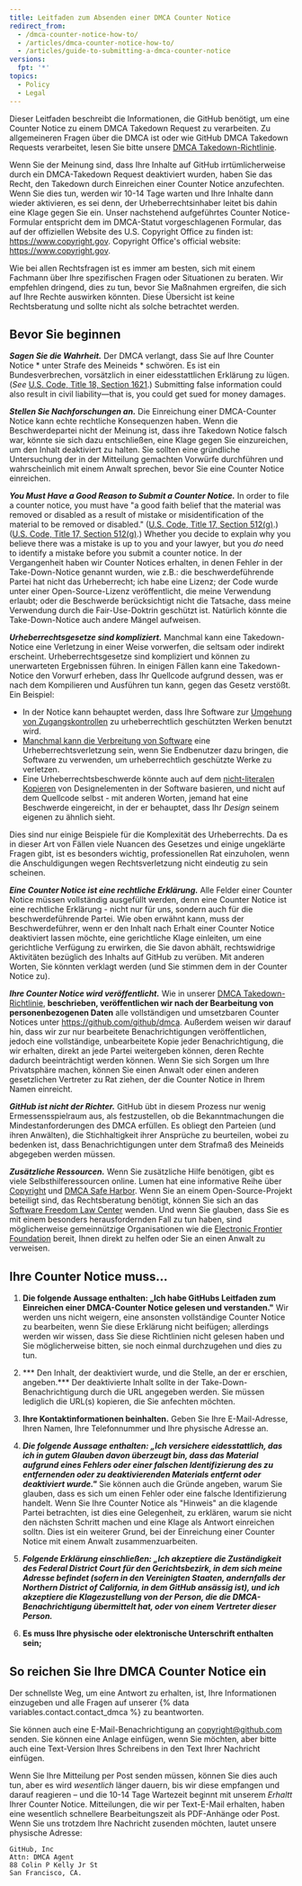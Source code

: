```yaml
---
title: Leitfaden zum Absenden einer DMCA Counter Notice
redirect_from:
  - /dmca-counter-notice-how-to/
  - /articles/dmca-counter-notice-how-to/
  - /articles/guide-to-submitting-a-dmca-counter-notice
versions:
  fpt: '*'
topics:
  - Policy
  - Legal
---
```


Dieser Leitfaden beschreibt die Informationen, die GitHub benötigt, um eine Counter Notice zu einem DMCA Takedown Request zu verarbeiten. Zu allgemeineren Fragen über die DMCA ist oder wie GitHub DMCA Takedown Requests verarbeitet, lesen Sie bitte unsere [DMCA Takedown-Richtlinie](/articles/dmca-takedown-policy).

Wenn Sie der Meinung sind, dass Ihre Inhalte auf GitHub irrtümlicherweise durch ein DMCA-Takedown Request deaktiviert wurden, haben Sie das Recht, den Takedown durch Einreichen einer Counter Notice anzufechten. Wenn Sie dies tun, werden wir 10-14 Tage warten und Ihre Inhalte dann wieder aktivieren, es sei denn, der Urheberrechtsinhaber leitet bis dahin eine Klage gegen Sie ein. Unser nachstehend aufgeführtes Counter Notice-Formular entspricht dem im DMCA-Statut vorgeschlagenen Formular, das auf der offiziellen Website des U.S. Copyright Office zu finden ist: <https://www.copyright.gov>. Copyright Office's official website: <https://www.copyright.gov>.

Wie bei allen Rechtsfragen ist es immer am besten, sich mit einem Fachmann über Ihre spezifischen Fragen oder Situationen zu beraten. Wir empfehlen dringend, dies zu tun, bevor Sie Maßnahmen ergreifen, die sich auf Ihre Rechte auswirken könnten. Diese Übersicht ist keine Rechtsberatung und sollte nicht als solche betrachtet werden.

## Bevor Sie beginnen

***Sagen Sie die Wahrheit.*** Der DMCA verlangt, dass Sie auf Ihre Counter Notice * unter Strafe des Meineids * schwören. Es ist ein Bundesverbrechen, vorsätzlich in einer eidesstattlichen Erklärung zu lügen. (*See* [U.S. Code, Title 18, Section 1621](https://www.gpo.gov/fdsys/pkg/USCODE-2011-title18/html/USCODE-2011-title18-partI-chap79-sec1621.htm).) Submitting false information could also result in civil liability—that is, you could get sued for money damages.

***Stellen Sie Nachforschungen an.*** Die Einreichung einer DMCA-Counter Notice kann echte rechtliche Konsequenzen haben. Wenn die Beschwerdepartei nicht der Meinung ist, dass ihre Takedown Notice falsch war, könnte sie sich dazu entschließen, eine Klage gegen Sie einzureichen, um den Inhalt deaktiviert zu halten. Sie sollten eine gründliche Untersuchung der in der Mitteilung gemachten Vorwürfe durchführen und wahrscheinlich mit einem Anwalt sprechen, bevor Sie eine Counter Notice einreichen.

***You Must Have a Good Reason to Submit a Counter Notice.*** In order to file a counter notice, you must have "a good faith belief that the material was removed or disabled as a result of mistake or misidentification of the material to be removed or disabled." ([U.S. Code, Title 17, Section 512(g)](https://www.copyright.gov/title17/92chap5.html#512).) ([U.S. Code, Title 17, Section 512(g)](https://www.copyright.gov/title17/92chap5.html#512).) Whether you decide to explain why you believe there was a mistake is up to you and your lawyer, but you *do* need to identify a mistake before you submit a counter notice. In der Vergangenheit haben wir Counter Notices erhalten, in denen Fehler in der Take-Down-Notice genannt wurden, wie z.B.: die beschwerdeführende Partei hat nicht das Urheberrecht; ich habe eine Lizenz; der Code wurde unter einer Open-Source-Lizenz veröffentlicht, die meine Verwendung erlaubt; oder die Beschwerde berücksichtigt nicht die Tatsache, dass meine Verwendung durch die Fair-Use-Doktrin geschützt ist. Natürlich könnte die Take-Down-Notice auch andere Mängel aufweisen.

***Urheberrechtsgesetze sind kompliziert.*** Manchmal kann eine Takedown-Notice eine Verletzung in einer Weise vorwerfen, die seltsam oder indirekt erscheint. Urheberrechtsgesetze sind kompliziert und können zu unerwarteten Ergebnissen führen. In einigen Fällen kann eine Takedown-Notice den Vorwurf erheben, dass Ihr Quellcode aufgrund dessen, was er nach dem Kompilieren und Ausführen tun kann, gegen das Gesetz verstößt. Ein Beispiel:
  - In der Notice kann behauptet werden, dass Ihre Software zur [Umgehung von Zugangskontrollen](https://www.copyright.gov/title17/92chap12.html) zu urheberrechtlich geschützten Werken benutzt wird.
  - [Manchmal kann die Verbreitung von Software](https://www.copyright.gov/docs/mgm/) eine Urheberrechtsverletzung sein, wenn Sie Endbenutzer dazu bringen, die Software zu verwenden, um urheberrechtlich geschützte Werke zu verletzen.
  - Eine Urheberrechtsbeschwerde könnte auch auf dem [nicht-literalen Kopieren](https://en.wikipedia.org/wiki/Substantial_similarity) von Designelementen in der Software basieren, und nicht auf dem Quellcode selbst - mit anderen Worten, jemand hat eine Beschwerde eingereicht, in der er behauptet, dass Ihr *Design* seinem eigenen zu ähnlich sieht.

Dies sind nur einige Beispiele für die Komplexität des Urheberrechts. Da es in dieser Art von Fällen viele Nuancen des Gesetzes und einige ungeklärte Fragen gibt, ist es besonders wichtig, professionellen Rat einzuholen, wenn die Anschuldigungen wegen Rechtsverletzung nicht eindeutig zu sein scheinen.

***Eine Counter Notice ist eine rechtliche Erklärung.*** Alle Felder einer Counter Notice müssen vollständig ausgefüllt werden, denn eine Counter Notice ist eine rechtliche Erklärung - nicht nur für uns, sondern auch für die beschwerdeführende Partei. Wie oben erwähnt kann, muss der Beschwerdeführer, wenn er den Inhalt nach Erhalt einer Counter Notice deaktiviert lassen möchte, eine gerichtliche Klage einleiten, um eine gerichtliche Verfügung zu erwirken, die Sie davon abhält, rechtswidrige Aktivitäten bezüglich des Inhalts auf GitHub zu verüben. Mit anderen Worten, Sie könnten verklagt werden (und Sie stimmen dem in der Counter Notice zu).

***Ihre Counter Notice wird veröffentlicht.*** Wie in unserer [DMCA Takedown-Richtlinie](/articles/dmca-takedown-policy#d-transparency), **beschrieben, veröffentlichen wir nach der Bearbeitung von personenbezogenen Daten** alle vollständigen und umsetzbaren Counter Notices unter <https://github.com/github/dmca>. Außerdem weisen wir darauf hin, dass wir zur nur bearbeitete Benachrichtigungen veröffentlichen, jedoch eine vollständige, unbearbeitete Kopie jeder Benachrichtigung, die wir erhalten, direkt an jede Partei weitergeben können, deren Rechte dadurch beeinträchtigt werden können. Wenn Sie sich Sorgen um Ihre Privatsphäre machen, können Sie einen Anwalt oder einen anderen gesetzlichen Vertreter zu Rat ziehen, der die Counter Notice in Ihrem Namen einreicht.

***GitHub ist nicht der Richter.*** GitHub übt in diesem Prozess nur wenig Ermessensspielraum aus, als festzustellen, ob die Bekanntmachungen die Mindestanforderungen des DMCA erfüllen. Es obliegt den Parteien (und ihren Anwälten), die Stichhaltigkeit ihrer Ansprüche zu beurteilen, wobei zu bedenken ist, dass Benachrichtigungen unter dem Strafmaß des Meineids abgegeben werden müssen.

***Zusätzliche Ressourcen.*** Wenn Sie zusätzliche Hilfe benötigen, gibt es viele Selbsthilferessourcen online. Lumen hat eine informative Reihe über [Copyright](https://www.lumendatabase.org/topics/5) und [DMCA Safe Harbor](https://www.lumendatabase.org/topics/14). Wenn Sie an einem Open-Source-Projekt beteiligt sind, das Rechtsberatung benötigt, können Sie sich an das [Software Freedom Law Center](https://www.softwarefreedom.org/about/contact/) wenden. Und wenn Sie glauben, dass Sie es mit einem besonders herausfordernden Fall zu tun haben, sind möglicherweise gemeinnützige Organisationen wie die [Electronic Frontier Foundation](https://www.eff.org/pages/legal-assistance) bereit, Ihnen direkt zu helfen oder Sie an einen Anwalt zu verweisen.

## Ihre Counter Notice muss...

1. **Die folgende Aussage enthalten: „Ich habe GitHubs Leitfaden zum Einreichen einer DMCA-Counter Notice gelesen und verstanden."** Wir werden uns nicht weigern, eine ansonsten vollständige Counter Notice zu bearbeiten, wenn Sie diese Erklärung nicht beifügen; allerdings werden wir wissen, dass Sie diese Richtlinien nicht gelesen haben und Sie möglicherweise bitten, sie noch einmal durchzugehen und dies zu tun.

2. *** Den Inhalt, der deaktiviert wurde, und die Stelle, an der er erschien, angeben.*** Der deaktivierte Inhalt sollte in der Take-Down-Benachrichtigung durch die URL angegeben werden. Sie müssen lediglich die URL(s) kopieren, die Sie anfechten möchten.

3. **Ihre Kontaktinformationen beinhalten.** Geben Sie Ihre E-Mail-Adresse, Ihren Namen, Ihre Telefonnummer und Ihre physische Adresse an.

4. ***Die folgende Aussage enthalten: „Ich versichere eidesstattlich, das ich in gutem Glauben davon überzeugt bin, dass das Material aufgrund eines Fehlers oder einer falschen Identifizierung des zu entfernenden oder zu deaktivierenden Materials entfernt oder deaktiviert wurde."*** Sie können auch die Gründe angeben, warum Sie glauben, dass es sich um einen Fehler oder eine falsche Identifizierung handelt. Wenn Sie Ihre Counter Notice als "Hinweis" an die klagende Partei betrachten, ist dies eine Gelegenheit, zu erklären, warum sie nicht den nächsten Schritt machen und eine Klage als Antwort einreichen solltn. Dies ist ein weiterer Grund, bei der Einreichung einer Counter Notice mit einem Anwalt zusammenzuarbeiten.

5. ***Folgende Erklärung einschließen: „Ich akzeptiere die Zuständigkeit des Federal District Court für den Gerichtsbezirk, in dem sich meine Adresse befindet (sofern in den Vereinigten Staaten, andernfalls der Northern District of California, in dem GitHub ansässig ist), und ich akzeptiere die Klagezustellung von der Person, die die DMCA-Benachrichtigung übermittelt hat, oder von einem Vertreter dieser Person.***

6. **Es muss Ihre physische oder elektronische Unterschrift enthalten sein;**

## So reichen Sie Ihre DMCA Counter Notice ein

Der schnellste Weg, um eine Antwort zu erhalten, ist, Ihre Informationen einzugeben und alle Fragen auf unserer {% data variables.contact.contact_dmca %} zu beantworten.

Sie können auch eine E-Mail-Benachrichtigung an <copyright@github.com> senden. Sie können eine Anlage einfügen, wenn Sie möchten, aber bitte auch eine Text-Version Ihres Schreibens in den Text Ihrer Nachricht einfügen.

Wenn Sie Ihre Mitteilung per Post senden müssen, können Sie dies auch tun, aber es wird *wesentlich* länger dauern, bis wir diese empfangen und darauf reagieren – und die 10-14 Tage Wartezeit beginnt mit unserem *Erhaltt* Ihrer Counter Notice. Mitteilungen, die wir per Text-E-Mail erhalten, haben eine wesentlich schnellere Bearbeitungszeit als PDF-Anhänge oder Post. Wenn Sie uns trotzdem Ihre Nachricht zusenden möchten, lautet unsere physische Adresse:

```
GitHub, Inc
Attn: DMCA Agent
88 Colin P Kelly Jr St
San Francisco, CA.
```
